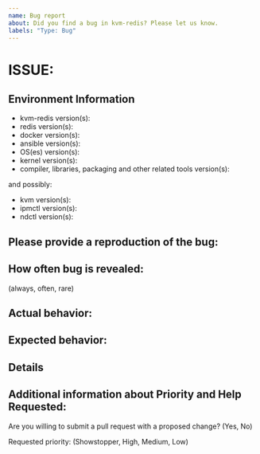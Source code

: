 ```yaml
---
name: Bug report
about: Did you find a bug in kvm-redis? Please let us know.
labels: "Type: Bug"
---
```

<!--
Before creating new issue, ensure that similar issue wasn't already created
  * Search: https://github.com/pmem/kvm-redis/issues

Note that if you do not provide enough information to reproduce the issue, we may not be able to take action on your report.
Remember this is just a minimal template. You can extend it with data you think may be useful.
-->

# ISSUE: <!-- fill the title of issue -->

## Environment Information

- kvm-redis version(s):                                              <!-- fill this out -->
- redis version(s):                                                  <!-- fill this out -->
- docker version(s):                                                 <!-- fill this out -->
- ansible version(s):                                                <!-- fill this out -->
- OS(es) version(s):                                                 <!-- fill this out -->
- kernel version(s):                                                 <!-- fill this out -->
- compiler, libraries, packaging and other related tools version(s): <!-- fill this out -->

and possibly:
- kvm version(s):                                                    <!-- fill this out -->
- ipmctl version(s):                                                 <!-- fill this out -->
- ndctl version(s):                                                  <!-- fill this out -->
<!-- fill in also other useful environment data -->

## Please provide a reproduction of the bug:

<!-- fill this out -->

## How often bug is revealed:

(always, often, rare) <!-- pick one if possible -->
<!-- describe special circumstances -->

## Actual behavior:

<!-- fill this out -->

## Expected behavior:

<!-- fill this out -->

## Details

<!-- fill this out -->

## Additional information about Priority and Help Requested:

Are you willing to submit a pull request with a proposed change? (Yes, No)  <!-- check one if possible -->

Requested priority: (Showstopper, High, Medium, Low)                        <!-- check one if possible -->

